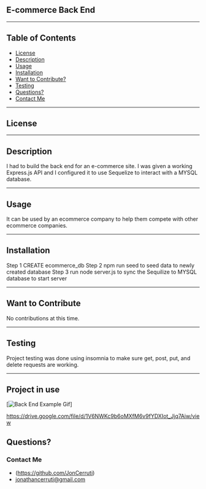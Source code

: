 ## E-commerce Back End



---

## Table of Contents
- [License](#license)
- [Description](#description)
- [Usage](#usage)
- [Installation](#installation)
- [Want to Contribute?](#want-to-contribute)
- [Testing](#testing)
- [Questions?](#questions)
- [Contact Me](#contact-me)

---

## License



---

## Description
I had to build the back end for an e-commerce site. I was given a working Express.js API and I configured it to use Sequelize to interact with a MYSQL database.

---

## Usage
It can be used by  an ecommerce company to help them compete with other ecommerce companies.

---

## Installation
Step 1 CREATE ecommerce_db Step 2 npm run seed to seed data to newly created database Step 3 run node server.js to sync the Sequilize to MYSQL database to start server

---

## Want to Contribute
No contributions at this time.

---

## Testing
Project testing was done using insomnia to make sure get, post, put, and delete requests are working.

---

## Project in use
[![Back End Example Gif](./assets/ecommerce-demo.gif)]

https://drive.google.com/file/d/1V6NWKc9b6oMXfM6v9fYDXIot_Jjq7Aiw/view

## Questions?
### Contact Me
- (https://github.com/JonCerruti)
- jonathancerruti@gmail.com
